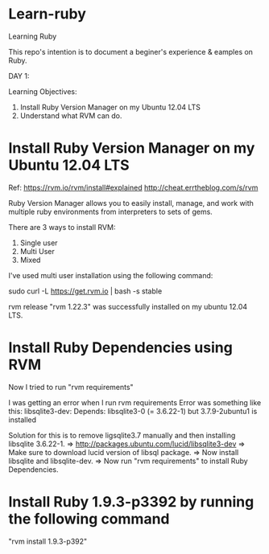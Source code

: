 Learn-ruby
==========

Learning Ruby

This repo's intention is to document a beginer's experience & eamples on Ruby.


DAY 1:

Learning Objectives: 

1. Install Ruby Version Manager on my Ubuntu 12.04 LTS
2. Understand what RVM can do.


Install Ruby Version Manager on my Ubuntu 12.04 LTS
===================================================
Ref:  https://rvm.io/rvm/install#explained
      http://cheat.errtheblog.com/s/rvm
      
Ruby Version Manager allows you to easily install, manage, and work 
with multiple ruby environments from interpreters to sets of gems.


There are 3 ways to install RVM:

1. Single user
2. Multi User
3. Mixed

I've used multi user installation using the following command:

sudo curl -L https://get.rvm.io | bash -s stable

rvm release "rvm 1.22.3" was successfully installed on my ubuntu 12.04 LTS.


Install Ruby Dependencies using RVM
========================================
Now I tried to run "rvm requirements"

I was getting an error when I run rvm requirements
Error was something like this:
libsqlite3-dev: Depends: libsqlite3-0 (= 3.6.22-1) but 3.7.9-2ubuntu1 is installed

Solution for this is to remove ligsqlite3.7 manually and then installing libsqlite 3.6.22-1.
=>
http://packages.ubuntu.com/lucid/libsqlite3-dev
=>
Make sure to download lucid version of libsql package.
=>
Now install libsqlite and libsqlite-dev.
=>
Now run "rvm requirements" to install Ruby Dependencies.

Install Ruby 1.9.3-p3392 by running the following command
===============================================================
"rvm install 1.9.3-p392"












